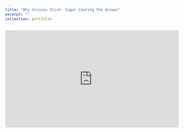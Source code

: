 ```yaml
---
title: "Why Viruses Stick: Sugar Coating the Answer"
excerpt: ""
collection: portfolio
---
```


<div class="embed-responsive embed-responsive-16by9">
  <iframe width="560" height="315"
    src="https://www.youtube.com/embed/4iCq5SmdvJ4&t" frameborder="0"> </iframe>
</div>

